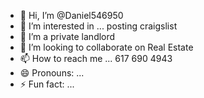 - 👋 Hi, I’m @Daniel546950
- 👀 I’m interested in ... posting craigslist
- 🌱 I’m a private landlord
- 💞️ I’m looking to collaborate on Real Estate
- 📫 How to reach me ... 617 690 4943
- 😄 Pronouns: ...
- ⚡ Fun fact: ...

<!---
Daniel546950/Daniel546950 is a ✨ special ✨ repository because its `README.md` (this file) appears on your GitHub profile.
You can click the Preview link to take a look at your changes.
--->
